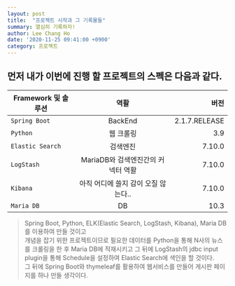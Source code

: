 ```yaml
---
layout: post
title:  "프로젝트 시작과 그 기록물들"
summary: 열심히 기록하자!
author: Lee Chang Ho
date: '2020-11-25 09:41:00 +0900'
category: 프로젝트
---
```


## 먼저 내가 이번에 진행 할 프로젝트의 스펙은 다음과 같다.

Framework 및 솔루션 | 역활 | 버전
---|:---:|---:
`Spring Boot` | BackEnd | 2.1.7.RELEASE
`Python` | 웹 크롤링 | 3.9
`Elastic Search` | 검색엔진 | 7.10.0
`LogStash` | MariaDB와 검색엔진간의 커넥터 역활 | 7.10.0
`Kibana` | 아직 어디에 쓸지 감이 오질 않는다.. | 7.10.0
`Maria DB` | DB | 10.3

> Spring Boot, Python, ELK(Elastic Search, LogStash, Kibana), Maria DB 를 이용하여 만들 것이고  
> 개념을 잡기 위한 프로젝트이므로 필요한 데이터를 Python을 통해 N사의 뉴스를 크롤링을 한 후 Maria DB에 적재시키고 그 뒤에 LogStash의 jdbc input plugin을 통해 Schedule을 설정하여 Elastic Search에 색인을 할 것이다.  
> 그 뒤에 Spring Boot와 thymeleaf를 활용하여 웹서비스를 만들어 게시판 페이지를 하나 만들 생각이다.

